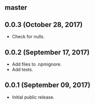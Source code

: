 ## master

## 0.0.3 (October 28, 2017)

* Check for nulls.

## 0.0.2 (September 17, 2017)

* Add files to .npmignore.
* Add tests.

## 0.0.1 (September 09, 2017)

* Initial public release.

